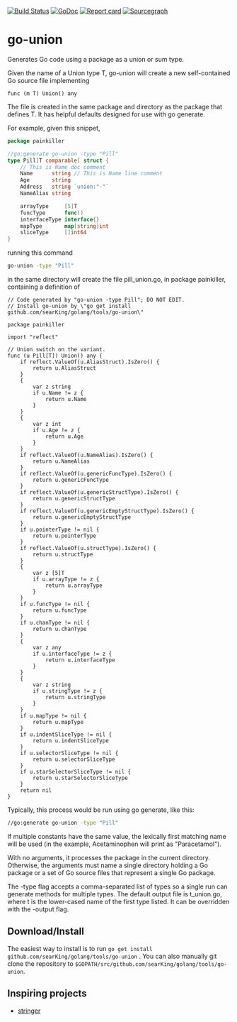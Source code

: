 [![Build Status](https://travis-ci.org/searKing/travis-ci.svg?branch=go-union)](https://travis-ci.org/searKing/travis-ci)
[![GoDoc](https://godoc.org/github.com/searKing/golang/tools/go-union?status.svg)](https://godoc.org/github.com/searKing/golang/tools/go-union)
[![Report card](https://goreportcard.com/badge/github.com/searKing/golang/tools/go-union)](https://goreportcard.com/report/github.com/searKing/golang/tools/go-union)
[![Sourcegraph](https://sourcegraph.com/github.com/searKing/golang/-/badge.svg)](https://sourcegraph.com/github.com/searKing/travis-ci@go-union?badge)

# go-union

Generates Go code using a package as a union or sum type.

Given the name of a Union type T, go-union will create a new self-contained Go source file implementing

```
func (m T) Union() any
```

The file is created in the same package and directory as the package that defines T. It has helpful defaults designed
for use with go generate.

For example, given this snippet,

```go
package painkiller

//go:generate go-union -type "Pill"
type Pill[T comparable] struct {
	// This is Name doc comment
	Name      string // This is Name line comment
	Age       string
	Address   string `union:"-"`
	NameAlias string

	arrayType     [5]T
	funcType      func()
	interfaceType interface{}
	mapType       map[string]int
	sliceType     []int64
}

```

running this command

```bash
go-union -type "Pill"
```

in the same directory will create the file pill_union.go, in package painkiller, containing a definition of

```
// Code generated by "go-union -type Pill"; DO NOT EDIT.
// Install go-union by \"go get install github.com/searKing/golang/tools/go-union\"

package painkiller

import "reflect"

// Union switch on the variant.
func (u Pill[T]) Union() any {
	if reflect.ValueOf(u.AliasStruct).IsZero() {
		return u.AliasStruct
	}
	{
		var z string
		if u.Name != z {
			return u.Name
		}
	}
	{
		var z int
		if u.Age != z {
			return u.Age
		}
	}
	if reflect.ValueOf(u.NameAlias).IsZero() {
		return u.NameAlias
	}
	if reflect.ValueOf(u.genericFuncType).IsZero() {
		return u.genericFuncType
	}
	if reflect.ValueOf(u.genericStructType).IsZero() {
		return u.genericStructType
	}
	if reflect.ValueOf(u.genericEmptyStructType).IsZero() {
		return u.genericEmptyStructType
	}
	if u.pointerType != nil {
		return u.pointerType
	}
	if reflect.ValueOf(u.structType).IsZero() {
		return u.structType
	}
	{
		var z [5]T
		if u.arrayType != z {
			return u.arrayType
		}
	}
	if u.funcType != nil {
		return u.funcType
	}
	if u.chanType != nil {
		return u.chanType
	}
	{
		var z any
		if u.interfaceType != z {
			return u.interfaceType
		}
	}
	{
		var z string
		if u.stringType != z {
			return u.stringType
		}
	}
	if u.mapType != nil {
		return u.mapType
	}
	if u.indentSliceType != nil {
		return u.indentSliceType
	}
	if u.selectorSliceType != nil {
		return u.selectorSliceType
	}
	if u.starSelectorSliceType != nil {
		return u.starSelectorSliceType
	}
	return nil
}
```

Typically, this process would be run using go generate, like this:

```bash
//go:generate go-union -type "Pill"
```

If multiple constants have the same value, the lexically first matching name will be used (in the example, Acetaminophen
will print as "Paracetamol").

With no arguments, it processes the package in the current directory. Otherwise, the arguments must name a single
directory holding a Go package or a set of Go source files that represent a single Go package.

The -type flag accepts a comma-separated list of types so a single run can generate methods for multiple types. The
default output file is t_union.go, where t is the lower-cased name of the first type listed. It can be overridden with
the -output flag.

## Download/Install

The easiest way to install is to run `go get install github.com/searKing/golang/tools/go-union`
. You can also manually git clone the repository to `$GOPATH/src/github.com/searKing/golang/tools/go-union`.

## Inspiring projects

* [stringer](https://godoc.org/golang.org/x/tools/cmd/stringer)
